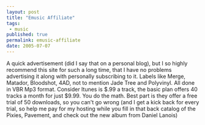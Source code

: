```yaml
---
layout: post
title: "Emusic Affiliate"
tags:
 - music
published: true
permalink: emusic-affiliate
date: 2005-07-07
---
```


A quick advertisement (did I say that on a personal blog), but I so highly recommend this site for such a long time, that I have no problems advertising it along with personally subscribing to it.  Labels like Merge, Matador, Bloodshot, 4AD, not to mention Jade Tree and Polyvinyl.  All done in VBR Mp3 format.  Consider Itunes is $.99 a track, the basic plan offers 40 tracks a month for just $9.99.  You do the math.  Best part is they offer a free trial of 50 downloads, so you can't go wrong (and I get a kick back for every trial, so help me pay for my hosting while you fill in that back catalog of the Pixies, Pavement, and check out the new album from Daniel Lanois)
